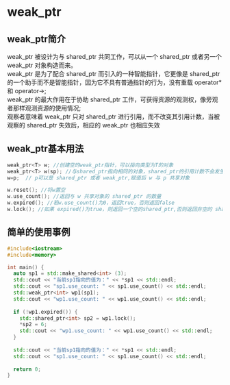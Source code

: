 # weak_ptr

## weak_ptr简介
weak_ptr 被设计为与 shared_ptr 共同工作，可以从一个 shared_ptr 或者另一个 weak_ptr 对象构造而来。  
weak_ptr 是为了配合 shared_ptr 而引入的一种智能指针，它更像是 shared_ptr 的一个助手而不是智能指针，因为它不具有普通指针的行为，没有重载 operator* 和 operator->;  
weak_ptr 的最大作用在于协助 shared_ptr 工作，可获得资源的观测权，像旁观者那样观测资源的使用情况;  
观察者意味着 weak_ptr 只对 shared_ptr 进行引用，而不改变其引用计数，当被观察的 shared_ptr 失效后，相应的 weak_ptr 也相应失效  


## weak_ptr基本用法
```cpp
weak_ptr<T> w; //创建空的weak_ptr指针，可以指向类型为T的对象
weak_ptr<T> w(sp); //与shared_ptr指向相同的对象，shared_ptr的引用计数不会发生改变，T必须是能装换为 sp 指向的类型
w=p;  // p可以是 shared_ptr 或者 weak_ptr,赋值后 w 与 p 共享对象

w.reset(); //将w置空
w.use_count(); //返回与 w 共享对象的 shared_ptr 的数量
w.expired(); //若w.use_count()为0，返回true，否则返回false
w.lock(); //如果 expired()为true，则返回一个空的shared_ptr,否则返回非空的 shared_ptr;
```

## 简单的使用事例
```cpp
#include<iostream>
#include<memory>

int main() {
  auto sp1 = std::make_shared<int> (3);
  std::cout << "当前sp1指向的值为：" << *sp1 << std::endl;
  std::cout << "sp1.use_count: " << sp1.use_count() << std::endl;
  std::weak_ptr<int> wp1(sp1);
  std::cout << "wp1.use_count: " << wp1.use_count() << std::endl;
  
  if (!wp1.expired()) {
    std::shared_ptr<int> sp2 = wp1.lock();
    *sp2 = 6;
    std::cout << "wp1.use_count: " << wp1.use_count() << std::endl;
  }
  
  std::cout << "当前sp1指向的值为：" << *sp1 << std::endl;
  std::cout << "sp1.use_count: " << sp1.use_count() << std::endl;
  
  return 0;
}

```
